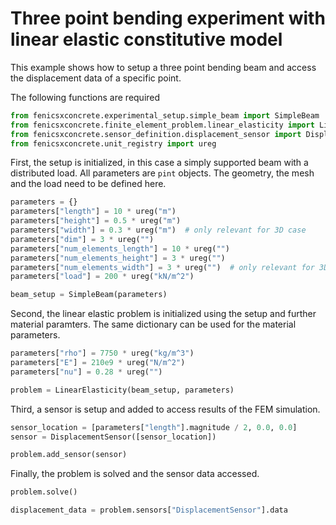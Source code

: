 # Three point bending experiment with linear elastic constitutive model

This example shows how to setup a three point bending beam and access the displacement data of a specific point.

The following functions are required
```python
from fenicsxconcrete.experimental_setup.simple_beam import SimpleBeam
from fenicsxconcrete.finite_element_problem.linear_elasticity import LinearElasticity
from fenicsxconcrete.sensor_definition.displacement_sensor import DisplacementSensor
from fenicsxconcrete.unit_registry import ureg
```
First, the setup is initialized, in this case a simply supported beam with a distributed load.
All parameters are `pint` objects.
The geometry, the mesh and the load need to be defined here.
```python
parameters = {}
parameters["length"] = 10 * ureg("m")
parameters["height"] = 0.5 * ureg("m")
parameters["width"] = 0.3 * ureg("m")  # only relevant for 3D case
parameters["dim"] = 3 * ureg("")
parameters["num_elements_length"] = 10 * ureg("")
parameters["num_elements_height"] = 3 * ureg("")
parameters["num_elements_width"] = 3 * ureg("")  # only relevant for 3D case
parameters["load"] = 200 * ureg("kN/m^2")

beam_setup = SimpleBeam(parameters)
```
Second, the linear elastic problem is initialized using the setup and further material paramters.
The same dictionary can be used for the material parameters.
```python
parameters["rho"] = 7750 * ureg("kg/m^3")
parameters["E"] = 210e9 * ureg("N/m^2")
parameters["nu"] = 0.28 * ureg("")

problem = LinearElasticity(beam_setup, parameters)
```
Third, a sensor is setup and added to access results of the FEM simulation.
```python
sensor_location = [parameters["length"].magnitude / 2, 0.0, 0.0]
sensor = DisplacementSensor([sensor_location])

problem.add_sensor(sensor)
```
Finally, the problem is solved and the sensor data accessed.
```python
problem.solve()

displacement_data = problem.sensors["DisplacementSensor"].data
```
